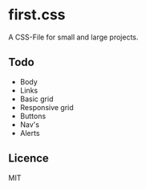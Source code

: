 # first.css
A CSS-File for small and large projects.

## Todo
* Body
* Links
* Basic grid
* Responsive grid
* Buttons
* Nav's
* Alerts

## Licence
MIT
